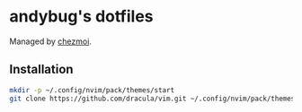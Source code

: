# andybug's dotfiles

Managed by [chezmoi]().

## Installation

```sh
mkdir -p ~/.config/nvim/pack/themes/start
git clone https://github.com/dracula/vim.git ~/.config/nvim/pack/themes/start/dracula
```
